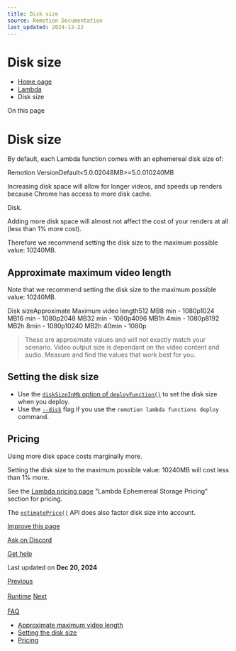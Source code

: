 ```yaml
---
title: Disk size
source: Remotion Documentation
last_updated: 2024-12-22
---
```


# Disk size

- [Home page](/)
- [Lambda](/docs/lambda)
- Disk size

On this page

# Disk size

By default, each Lambda function comes with an ephemereal disk size of:

Remotion VersionDefault<5.0.02048MB>=5.0.010240MB

Increasing disk space will allow for longer videos, and speeds up renders because Chrome has access to more disk cache.

Disk.

Adding more disk space will almost not affect the cost of your renders at all (less than 1% more cost).

Therefore we recommend setting the disk size to the maximum possible value: 10240MB.

## Approximate maximum video length [​](\#approximate-maximum-video-length "Direct link to Approximate maximum video length")

Note that we recommend setting the disk size to the maximum possible value: 10240MB.

Disk sizeApproximate Maximum video length512 MB8 min - 1080p1024 MB16 min - 1080p2048 MB32 min - 1080p4096 MB1h 4min - 1080p8192 MB2h 8min - 1080p10240 MB2h 40min - 1080p

> These are approximate values and will not exactly match your scenario. Video output size is dependant on the video content and audio. Measure and find the values that work best for you.

## Setting the disk size [​](\#setting-the-disk-size "Direct link to Setting the disk size")

- Use the [`diskSizeInMb` option of `deployFunction()`](/docs/lambda/deployfunction#disksizeinmb) to set the disk size when you deploy.
- Use the [`--disk`](/docs/lambda/cli/functions) flag if you use the `remotion lambda functions deploy` command.

## Pricing [​](\#pricing "Direct link to Pricing")

Using more disk space costs marginally more.

Setting the disk size to the maximum possible value: 10240MB will cost less than 1% more.

See the [Lambda pricing page](https://aws.amazon.com/lambda/pricing/) "Lambda Ephemereal Storage Pricing" section for pricing.

The [`estimatePrice()`](/docs/lambda/estimateprice) API does also factor disk size into account.

[Improve this page](https://github.com/remotion-dev/remotion/edit/main/packages/docs/docs/lambda/disk-size.mdx)

[Ask on Discord](https://remotion.dev/discord)

[Get help](/docs/get-help)

Last updated on **Dec 20, 2024**

[Previous\
\
Runtime](/docs/lambda/runtime) [Next\
\
FAQ](/docs/lambda/faq)

- [Approximate maximum video length](#approximate-maximum-video-length)
- [Setting the disk size](#setting-the-disk-size)
- [Pricing](#pricing)

